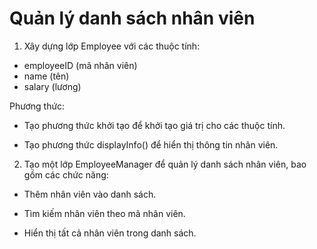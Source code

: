# Quản lý danh sách nhân viên

1. Xây dựng lớp Employee với các thuộc tính:

- employeeID (mã nhân viên)
- name (tên)
- salary (lương)

Phương thức:

- Tạo phương thức khởi tạo để khởi tạo giá trị cho các thuộc tính.

- Tạo phương thức displayInfo() để hiển thị thông tin nhân viên.

2. Tạo một lớp EmployeeManager để quản lý danh sách nhân viên, bao gồm các chức năng:

- Thêm nhân viên vào danh sách.

- Tìm kiếm nhân viên theo mã nhân viên.

- Hiển thị tất cả nhân viên trong danh sách.
